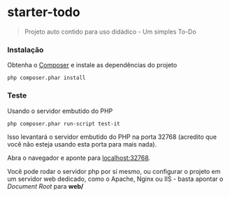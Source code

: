 # starter-todo

> Projeto auto contido para uso didádico - Um simples To-Do

### Instalação

Obtenha o [Composer](http://getcomposer.org) e instale as dependências do projeto

```
php composer.phar install
```

### Teste

Usando o servidor embutido do PHP

```
php composer.phar run-script test-it
```

Isso levantará o servidor embutido do PHP na porta 32768 (acredito que você não esteja usando esta porta para mais nada).

Abra o navegador e aponte para [localhost:32768](http://localhost:32768).

Você pode rodar o servidor php por sí mesmo, ou configurar o projeto em um servidor web dedicado, como o Apache, Nginx ou IIS - basta apontar o *Document Root* para **web/** 
